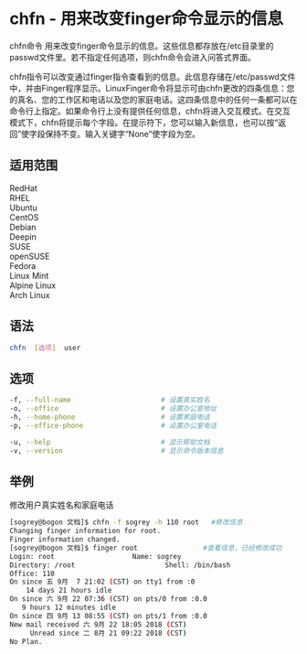 # chfn - 用来改变finger命令显示的信息

chfn命令 用来改变finger命令显示的信息。这些信息都存放在/etc目录里的passwd文件里。若不指定任何选项，则chfn命令会进入问答式界面。

chfn指令可以改变通过finger指令查看到的信息。此信息存储在/etc/passwd文件中，并由Finger程序显示。LinuxFinger命令将显示可由chfn更改的四条信息：您的真名、您的工作区和电话以及您的家庭电话。这四条信息中的任何一条都可以在命令行上指定。如果命令行上没有提供任何信息，chfn将进入交互模式。在交互模式下，chfn将提示每个字段。在提示符下，您可以输入新信息，也可以按“返回”使字段保持不变。输入关键字“None”使字段为空。

## 适用范围

<!-- <div class="svg linux">Linux</div> -->
<div class="svg redhat">RedHat</div>
<div class="svg rhel">RHEL</div>
<div class="svg ubuntu">Ubuntu</div>
<div class="svg centos">CentOS</div>
<div class="svg debian">Debian</div>
<div class="svg deepin">Deepin</div>
<div class="svg suse">SUSE</div>
<div class="svg opensuse">openSUSE</div>
<div class="svg fedora">Fedora</div>
<div class="svg linuxmint">Linux Mint</div>
<!-- <div class="svg mxlinux">MX Linux</div> -->
<div class="svg alpinelinux">Alpine Linux</div>
<div class="svg archlinux">Arch Linux</div>

## 语法

``` bash
chfn  [选项]  user
```

## 选项

``` bash
-f, --full-name                      # 设置真实姓名
-o, --office                         # 设置办公室地址
-h, --home-phone                     # 设置家庭电话
-p, --office-phone                   # 设置办公室电话

-u, --help                           # 显示帮助文档
-v, --version                        # 显示命令版本信息
```
## 举例
修改用户真实姓名和家庭电话
``` bash
[sogrey@bogon 文档]$ chfn -f sogrey -h 110 root   #修改信息
Changing finger information for root.
Finger information changed.
[sogrey@bogon 文档]$ finger root                #查看信息，已经修改成功
Login: root                   Name: sogrey
Directory: /root                      Shell: /bin/bash
Office: 110
On since 五 9月  7 21:02 (CST) on tty1 from :0
    14 days 21 hours idle
On since 六 9月 22 07:36 (CST) on pts/0 from :0.0
   9 hours 12 minutes idle
On since 四 9月 13 08:55 (CST) on pts/1 from :0.0
New mail received 六 9月 22 18:05 2018 (CST)
     Unread since 二 8月 21 09:22 2018 (CST)
No Plan.
```
